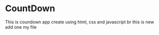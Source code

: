 # CountDown
This is coundown app create using html, css and javascript
br
this is new add one my file
